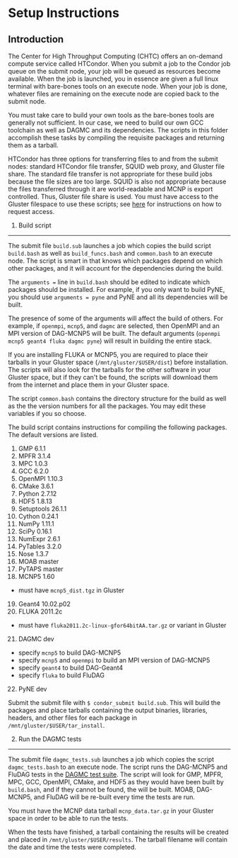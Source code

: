 Setup Instructions
========================================

Introduction
----------------------------------------
The Center for High Throughput Computing (CHTC) offers an on-demand compute service called HTCondor. When you submit a job to the Condor job queue on the submit node, your job will be queued as resources become available. When the job is launched, you in essence are given a full linux terminal with bare-bones tools on an execute node. When your job is done, whatever files are remaining on the execute node are copied back to the submit node.

You must take care to build your own tools as the bare-bones tools are generally not sufficient. In our case, we need to build our own GCC toolchain as well as DAGMC and its dependencies. The scripts in this folder accomplish these tasks by compiling the requisite packages and returning them as a tarball.

HTCondor has three options for transferring files to and from the submit nodes: standard HTCondor file transfer, SQUID web proxy, and Gluster file share. The standard file transfer is not appropriate for these build jobs because the file sizes are too large. SQUID is also not appropriate because the files transferred through it are world-readable and MCNP is export controlled. Thus, Gluster file share is used. You must have access to the Gluster filespace to use these scripts; see <a href="http://chtc.cs.wisc.edu/file-avail-gluster.shtml" target="_blank">here</a> for instructions on how to request access.

1. Build script
----------------------------------------
The submit file `build.sub` launches a job which copies the build script `build.bash` as well as `build_funcs.bash` and `common.bash` to an execute node. The script is smart in that knows which packages depend on which other packages, and it will account for the dependencies during the build.

The `arguments =` line in `build.bash` should be edited to indicate which packages should be installed. For example, if you only want to build PyNE, you should use `arguments = pyne` and PyNE and all its dependencies will be built.

The presence of some of the arguments will affect the build of others. For example, if `openmpi`, `mcnp5`, and `dagmc` are selected, then OpenMPI and an MPI version of DAG-MCNP5 will be built. The default arguments (`openmpi mcnp5 geant4 fluka dagmc pyne`) will result in building the entire stack.

If you are installing FLUKA or MCNP5, you are required to place their tarballs in your Gluster space (`/mnt/gluster/$USER/dist`) before installation. The scripts will also look for the tarballs for the other software in your Gluster space, but if they can't be found, the scripts will download them from the internet and place them in your Gluster space.

The script `common.bash` contains the directory structure for the build as well as the the version numbers for all the packages. You may edit these variables if you so choose.

The build script contains instructions for compiling the following packages. The default versions are listed.

1. GMP 6.1.1
2. MPFR 3.1.4
3. MPC 1.0.3
4. GCC 6.2.0
5. OpenMPI 1.10.3
6. CMake 3.6.1
7. Python 2.7.12
8. HDF5 1.8.13
9. Setuptools 26.1.1
10. Cython 0.24.1
11. NumPy 1.11.1
12. SciPy 0.16.1
13. NumExpr 2.6.1
14. PyTables 3.2.0
15. Nose 1.3.7
16. MOAB master
17. PyTAPS master
18. MCNP5 1.60
  * must have `mcnp5_dist.tgz` in Gluster
19. Geant4 10.02.p02
20. FLUKA 2011.2c
  * must have `fluka2011.2c-linux-gfor64bitAA.tar.gz` or variant in Gluster
21. DAGMC dev
  * specify `mcnp5` to build DAG-MCNP5
  * specify `mcnp5` and `openmpi` to build an MPI version of DAG-MCNP5
  * specify `geant4` to build DAG-Geant4
  * specify `fluka` to build FluDAG
22. PyNE dev

Submit the submit file with `$ condor_submit build.sub`. This will build the packages and place tarballs containing the output binaries, libraries, headers, and other files for each package in `/mnt/gluster/$USER/tar_install`.

2. Run the DAGMC tests
----------------------------------------
The submit file `dagmc_tests.sub` launches a job which copies the script `dagmc_tests.bash` to an execute node. The script runs the DAG-MCNP5 and FluDAG tests in the <a href="https://github.com/ljacobson64/DAGMC-tests" target="_blank">DAGMC test suite</a>. The script will look for GMP, MPFR, MPC, GCC, OpenMPI, CMake, and HDF5 as they would have been built by `build.bash`, and if they cannot be found, the will be built. MOAB, DAG-MCNP5, and FluDAG will be re-built every time the tests are run.

You must have the MCNP data tarball `mcnp_data.tar.gz` in your Gluster space in order to be able to run the tests.

When the tests have finished, a tarball containing the results will be created and placed in `/mnt/gluster/$USER/results`. The tarball filename will contain the date and time the tests were completed.
